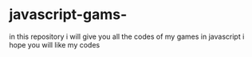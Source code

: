 # javascript-gams-
in this repository i will give you all the codes of my games in javascript i hope you will like my codes
